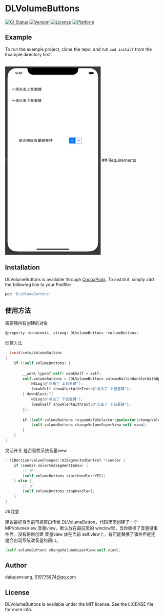 # DLVolumeButtons

[![CI Status](https://img.shields.io/travis/daiquanxiang/DLVolumeButtons.svg?style=flat)](https://travis-ci.org/daiquanxiang/DLVolumeButtons)
[![Version](https://img.shields.io/cocoapods/v/DLVolumeButtons.svg?style=flat)](https://cocoapods.org/pods/DLVolumeButtons)
[![License](https://img.shields.io/cocoapods/l/DLVolumeButtons.svg?style=flat)](https://cocoapods.org/pods/DLVolumeButtons)
[![Platform](https://img.shields.io/cocoapods/p/DLVolumeButtons.svg?style=flat)](https://cocoapods.org/pods/DLVolumeButtons)

## Example

To run the example project, clone the repo, and run `pod install` from the Example directory first.

<br /> 
<img src="https://github.com/daiquanxiang/Success-Road/blob/master/001.png?raw=true"  width="313" height="616"  alt="Demo效果" align=center />
## Requirements

## Installation

DLVolumeButtons is available through [CocoaPods](https://cocoapods.org). To install
it, simply add the following line to your Podfile:

```ruby
pod 'DLVolumeButtons'
```

## 使用方法
需要强持有创建的对象

```objective-c
@property (nonatomic, strong) DLVolumeButtons *volumeButtons;
```

创建方法

```objective-c
- (void)setupVolumeButtons
{
    if (!self.volumeButtons) {
        
        __weak typeof(self) weakSelf = self;
        self.volumeButtons = [DLVolumeButtons volumeButtonHandlerWithUpBlock:^{
            NSLog(@"点击了 上音量键");
            [weakSelf showAlertWithText:@"点击了 上音量键"];
        } downBlock:^{
            NSLog(@"点击了 下音量键");
            [weakSelf showAlertWithText:@"点击了 下音量键"];
        }];
        
        if ([self.volumeButtons respondsToSelector:@selector(changeVolumeSuperView:)]) {
            [self.volumeButtons changeVolumeSuperView:self.view];
        }
    }
}
```

灵活开关 是否替换系统音量view

```objective-c
- (IBAction)valueChanged:(UISegmentedControl *)sender {
    if (sender.selectedSegmentIndex) {
        // 开
        [self.volumeButtons startHandler:YES];
    } else {
        // 关
        [self.volumeButtons stopHandler];
    }
}
```

##注意

建议最好将当前可视窗口传给 DLVolumeButton，代码里面创建了一个 MPVolumeView 音量view，默认放在最前面的 window里，当你替换了音量键事件后，没有将新创建 音量view 放在当前 self.view上，有可能替换了事件但是还是会出现系统改音量的窗口。

```objective-c
[self.volumeButtons changeVolumeSuperView:self.view];
```

## Author

daiquanxiang, 919775874@qq.com

## License

DLVolumeButtons is available under the MIT license. See the LICENSE file for more info.
